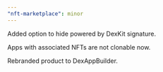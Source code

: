 ```yaml
---
"nft-marketplace": minor
---
```


Added option to hide powered by DexKit signature.

Apps with associated NFTs are not clonable now.

Rebranded product to DexAppBuilder.
